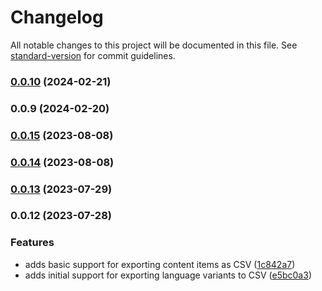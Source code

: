 # Changelog

All notable changes to this project will be documented in this file. See [standard-version](https://github.com/conventional-changelog/standard-version) for commit guidelines.

### [0.0.10](https://github.com/Enngage/kontent-ai-model-accelerator/compare/v0.0.9...v0.0.10) (2024-02-21)

### 0.0.9 (2024-02-20)

### [0.0.15](https://github.com/Enngage/kontent-csv-manager/compare/v0.0.14...v0.0.15) (2023-08-08)

### [0.0.14](https://github.com/Enngage/kontent-csv-manager/compare/v0.0.13...v0.0.14) (2023-08-08)

### [0.0.13](https://github.com/Enngage/kontent-csv-manager/compare/v0.0.12...v0.0.13) (2023-07-29)

### 0.0.12 (2023-07-28)


### Features

* adds basic support for exporting content items as CSV ([1c842a7](https://github.com/Enngage/kontent-csv-manager/commit/1c842a7d827537b26fae079beabda6ad930b7c20))
* adds initial support for exporting language variants to CSV ([e5bc0a3](https://github.com/Enngage/kontent-csv-manager/commit/e5bc0a34c19bd399a72f476d0f3ce81a4d10971e))
